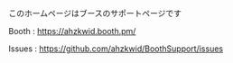 このホームページはブースのサポートページです

Booth : https://ahzkwid.booth.pm/

Issues : https://github.com/ahzkwid/BoothSupport/issues
